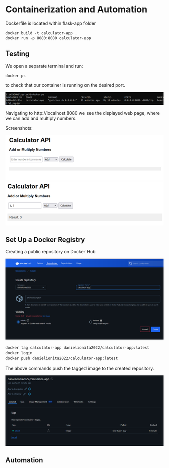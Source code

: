 # Containerization and Automation

Dockerfile is located within flask-app folder
```
docker build -t calculator-app .
docker run -p 8080:8080 calculator-app
```

## Testing

We open a separate terminal and run:

```
docker ps
```

to check that our container is running on the desired port.

![docker-ps](screenshots/docker_ps.png)

Navigating to http://localhost:8080 we see the displayed web page, where we can add and multiply numbers.

Screenshots:

![web-app-1](screenshots/calculator_webapp_1.png)
![web-app-2](screenshots/calculator_webapp_2.png)

## Set Up a Docker Registry

Creating a public repository on Docker Hub

![docker-hub-repo](screenshots/docker_hub.png)

```bash
docker tag calculator-app danielionita2022/calculator-app:latest
docker login
docker push danielionita2022/calculator-app:latest
```
The above commands push the tagged image to the created repository.

![docker-hub-tag](screenshots/docker_hub_tag.png)

## Automation

